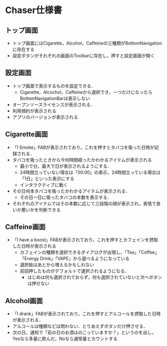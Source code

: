 # Chaser仕様書

## トップ画面
- トップ画面にはCigarette，Alcohol，Caffeineの三種類がBottomNavigationに存在する
- 設定ボタンがそれぞれの画面のToolbarに存在し，押すと設定画面が開く

## 設定画面
- トップ画面で表示するものを設定できる．
    - Cigarette，Alcochol，Caffeineから選択でき，一つだけになったらBottomNavigationBarは表示しない
- オープンソースライセンスが表示される．
- 利用規約が表示される
- アプリのバージョンが表示される

## Cigarette画面
- 「I Smoke」FABが表示されており，これを押すとタバコを吸った日時が記録される．
- タバコを吸ったときから今何時間経ったかわかるアイテムが表示される
    - 最小で分，最大で日が表示されるようにする．
    - 24時間立っていない場合は「00:00」の表示，24時間立っている場合は「1日」といった表示にする
    - インタラクティブに動く
- その日何本タバコを吸ったかわかるアイテムが表示される．
    - その日一日に吸ったタバコの本数を表示する．
- それぞれのアイテムではその本数に応じて三段階の顔が表示され，表情で良いか悪いかを判断できる

## Caffeine画面
- 「I have a boost」FABが表示されており，これを押すとカフェインを摂取した日時が表示される
    - カフェインの種類を選択できるダイアログが出現し，「Tea」「Coffee」「Energy Drink」「VAPE」から選べるようになっている
    - 選択肢はあとから増えるかもしれない
    - 前回押したものがデフォルトで選択されるようになる．
        - はじめは何も選択されておらず，何も選択されていないと次へボタンは押せない

## Alcohol画面
- 「I drank」FABが表示されており，これを押すとアルコールを摂取した日時が表示される．
- アルコールは種類などは問わない．とりあえずボタンだけ押させる．
- 次の日，通知で「前の日のお酒はのこっていますか？」というのを出し，Yesなら多量に飲んだ，Noなら通常量とカウントする